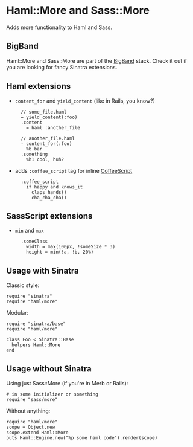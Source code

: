 Haml::More and Sass::More
=========================

Adds more functionality to Haml and Sass.

BigBand
-------

Haml::More and Sass::More are part of the [BigBand](http://github.com/rkh/big_band) stack.
Check it out if you are looking for fancy Sinatra extensions.

Haml extensions
---------------

* `content_for` and `yield_content` (like in Rails, you know?)

        // some_file.haml
        = yield_content(:foo)
        .content
          = haml :another_file
        
        // another_file.haml
        - content_for(:foo)
          %b bar
        .something
          %h1 cool, huh?

* adds `:coffee_script` tag for inline [CoffeeScript](http://jashkenas.github.com/coffee-script/)

        :coffee_script
          if happy and knows_it
            claps_hands()
            cha_cha_cha()

SassScript extensions
---------------------

* `min` and `max`

        .someClass
          width = max(100px, !someSize * 3)
          height = min(!a, !b, 20%)

Usage with Sinatra
------------------

Classic style:

    require "sinatra"
    require "haml/more"

Modular:

    require "sinatra/base"
    require "haml/more"
    
    class Foo < Sinatra::Base
      helpers Haml::More
    end


Usage without Sinatra
---------------------

Using just Sass::More (if you're in Merb or Rails):

    # in some initializer or something
    require "sass/more"

Without anything:

    require "haml/more"
    scope = Object.new
    scope.extend Haml::More
    puts Haml::Engine.new("%p some haml code").render(scope)
